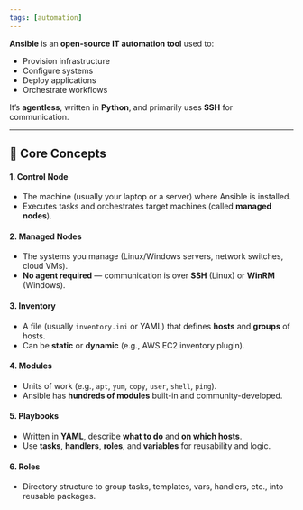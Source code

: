 ```yaml
---
tags: [automation]
---
```


**Ansible** is an **open-source IT automation tool** used to:

- Provision infrastructure 
- Configure systems
- Deploy applications
- Orchestrate workflows

It’s **agentless**, written in **Python**, and primarily uses **SSH** for communication.

---

## 🧠 Core Concepts

#### 1. **Control Node**

- The machine (usually your laptop or a server) where Ansible is installed.
- Executes tasks and orchestrates target machines (called **managed nodes**).

#### 2. **Managed Nodes**

- The systems you manage (Linux/Windows servers, network switches, cloud VMs).
- **No agent required** — communication is over **SSH** (Linux) or **WinRM** (Windows).

#### 3. **Inventory**

- A file (usually `inventory.ini` or YAML) that defines **hosts** and **groups** of hosts.
- Can be **static** or **dynamic** (e.g., AWS EC2 inventory plugin).

#### 4. **Modules**

- Units of work (e.g., `apt`, `yum`, `copy`, `user`, `shell`, `ping`).
- Ansible has **hundreds of modules** built-in and community-developed.

#### 5. **Playbooks**

- Written in **YAML**, describe **what to do** and **on which hosts**.
- Use **tasks**, **handlers**, **roles**, and **variables** for reusability and logic.

#### 6. **Roles**

- Directory structure to group tasks, templates, vars, handlers, etc., into reusable packages.
